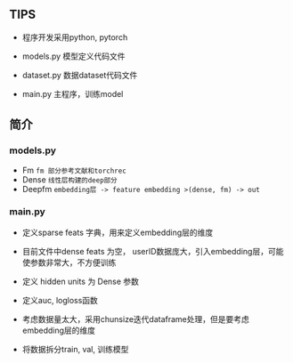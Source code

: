 ## TIPS

- 程序开发采用python, pytorch

- models.py 模型定义代码文件

- dataset.py 数据dataset代码文件

- main.py 主程序，训练model

## 简介

### models.py

- Fm   `fm 部分参考文献和torchrec` 
- Dense   `线性层构建的deep部分`
- Deepfm   `embedding层 -> feature embedding >(dense, fm) -> out`


### main.py

- 定义sparse feats 字典，用来定义embedding层的维度 

- 目前文件中dense feats 为空， userID数据庞大，引入embedding层，可能使参数非常大，不方便训练

- 定义 hidden units 为 Dense 参数

- 定义auc, logloss函数

- 考虑数据量太大，采用chunsize迭代dataframe处理，但是要考虑embedding层的维度

- 将数据拆分train, val, 训练模型
